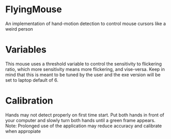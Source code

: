# FlyingMouse
An implementation of hand-motion detection to control mouse cursors like a weird person

# Variables
This mouse uses a threshold variable to control the sensitivity to flickering ratio, which more sensitivity means more flickering, and vise-versa. Keep in mind that this is meant to be tuned by the user and the exe version will be set to laptop default of 6.

# Calibration
Hands may not detect properly on first time start. Put both hands in front of your computer and slowly turn both hands until a green frame appears. Note: Prolonged use of the application may reduce accuracy and calibrate when appropiate

